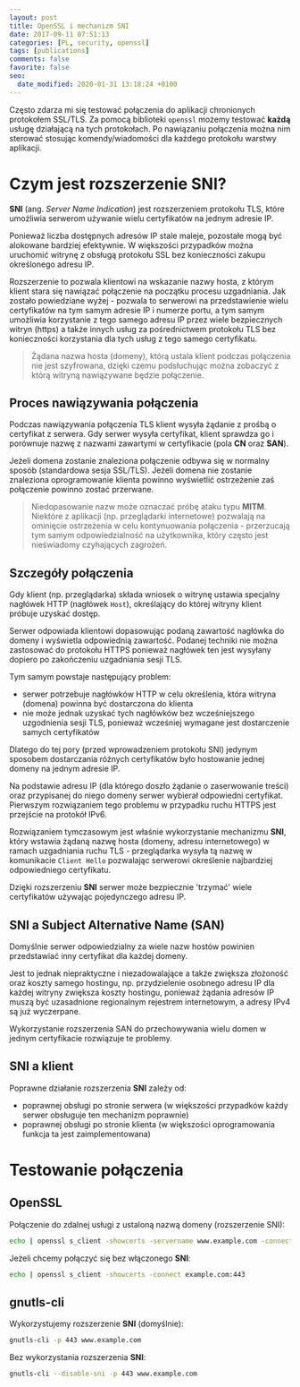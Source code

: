 ```yaml
---
layout: post
title: OpenSSL i mechanizm SNI
date: 2017-09-11 07:51:13
categories: [PL, security, openssl]
tags: [publications]
comments: false
favorite: false
seo:
  date_modified: 2020-01-31 13:18:24 +0100
---
```


Często zdarza mi się testować połączenia do aplikacji chronionych protokołem SSL/TLS. Za pomocą biblioteki `openssl` możemy testować **każdą** usługę działającą na tych protokołach. Po nawiązaniu połączenia można nim sterować stosując komendy/wiadomości dla każdego protokołu warstwy aplikacji.

# Czym jest rozszerzenie SNI?

**SNI** (ang. _Server Name Indication_) jest rozszerzeniem protokołu TLS, które umożliwia serwerom używanie wielu certyfikatów na jednym adresie IP.

Ponieważ liczba dostępnych adresów IP stale maleje, pozostałe mogą być alokowane bardziej efektywnie. W większości przypadków można uruchomić witrynę z obsługą protokołu SSL bez konieczności zakupu określonego adresu IP.

Rozszerzenie to pozwala klientowi na wskazanie nazwy hosta, z którym klient stara się nawiązać połączenie na początku procesu uzgadniania. Jak zostało powiedziane wyżej - pozwala to serwerowi na przedstawienie wielu certyfikatów na tym samym adresie IP i numerze portu, a tym samym umożliwia korzystanie z tego samego adresu IP przez wiele bezpiecznych witryn (https) a także innych usług za pośrednictwem protokołu TLS bez konieczności korzystania dla tych usług z tego samego certyfikatu.

  > Żądana nazwa hosta (domeny), którą ustala klient podczas połączenia nie jest szyfrowana, dzięki czemu podsłuchując można zobaczyć z którą witryną nawiązywane będzie połączenie.

## Proces nawiązywania połączenia

Podczas nawiązywania połączenia TLS klient wysyła żądanie z prośbą o certyfikat z serwera. Gdy serwer wysyła certyfikat, klient sprawdza go i porównuje nazwę z nazwami zawartymi w certyfikacie (pola **CN** oraz **SAN**).

Jeżeli domena zostanie znaleziona połączenie odbywa się w normalny sposób (standardowa sesja SSL/TLS). Jeżeli domena nie zostanie znaleziona oprogramowanie klienta powinno wyświetlić ostrzeżenie zaś połączenie powinno zostać przerwane.

  > Niedopasowanie nazw może oznaczać próbę ataku typu **MITM**. Niektóre z aplikacji (np. przeglądarki internetowe) pozwalają na ominięcie ostrzeżenia w celu kontynuowania połączenia - przerzucają tym samym odpowiedzialność na użytkownika, który często jest nieświadomy czyhających zagrożeń.

## Szczegóły połączenia

Gdy klient (np. przeglądarka) składa wniosek o witrynę ustawia specjalny nagłówek HTTP (nagłówek `Host`), określający do której witryny klient próbuje uzyskać dostęp.

Serwer odpowiada klientowi dopasowując podaną zawartość nagłówka do domeny i wyświetla odpowiednią zawartość. Podanej techniki nie można zastosować do protokołu HTTPS ponieważ nagłówek ten jest wysyłany dopiero po zakończeniu uzgadniania sesji TLS.

Tym samym powstaje następujący problem:

- serwer potrzebuje nagłówków HTTP w celu określenia, która witryna (domena) powinna być dostarczona do klienta
- nie może jednak uzyskać tych nagłówków bez wcześniejszego uzgodnienia sesji TLS, ponieważ wcześniej wymagane jest dostarczenie samych certyfikatów

Dlatego do tej pory (przed wprowadzeniem protokołu SNI) jedynym sposobem dostarczania różnych certyfikatów było hostowanie jednej domeny na jednym adresie IP.

Na podstawie adresu IP (dla którego doszło żądanie o zaserwowanie treści) oraz przypisanej do niego domeny serwer wybierał odpowiedni certyfikat. Pierwszym rozwiązaniem tego problemu w przypadku ruchu HTTPS jest przejście na protokół IPv6.

Rozwiązaniem tymczasowym jest właśnie wykorzystanie mechanizmu **SNI**, który wstawia żądaną nazwę hosta (domeny, adresu internetowego) w ramach uzgadniania ruchu TLS - przeglądarka wysyła tą nazwę w komunikacie `Client Hello` pozwalając serwerowi określenie najbardziej odpowiedniego certyfikatu.

Dzięki rozszerzeniu **SNI** serwer może bezpiecznie 'trzymać' wiele certyfikatów używając pojedynczego adresu IP.

## SNI a Subject Alternative Name (SAN)

Domyślnie serwer odpowiedzialny za wiele nazw hostów powinien przedstawiać inny certyfikat dla każdej domeny.

Jest to jednak niepraktyczne i niezadowalające a także zwiększa złożoność oraz koszty samego hostingu, np. przydzielenie osobnego adresu IP dla każdej witryny zwiększa koszty hostingu, ponieważ żądania adresów IP muszą być uzasadnione regionalnym rejestrem internetowym, a adresy IPv4 są już wyczerpane.

Wykorzystanie rozszerzenia SAN do przechowywania wielu domen w jednym certyfikacie rozwiązuje te problemy.

## SNI a klient

Poprawne działanie rozszerzenia **SNI** zależy od:

- poprawnej obsługi po stronie serwera (w większości przypadków każdy serwer obsługuje ten mechanizm poprawnie)
- poprawnej obsługi po stronie klienta (w większości oprogramowania funkcja ta jest zaimplementowana)

# Testowanie połączenia

## OpenSSL

Połączenie do zdalnej usługi z ustaloną nazwą domeny (rozszerzenie SNI):

```bash
echo | openssl s_client -showcerts -servername www.example.com -connect example.com:443
```

Jeżeli chcemy połączyć się bez włączonego **SNI**:

```bash
echo | openssl s_client -showcerts -connect example.com:443
```

## gnutls-cli

Wykorzystujemy rozszerzenie **SNI** (domyślnie):

```bash
gnutls-cli -p 443 www.example.com
```

Bez wykorzystania rozszerzenia **SNI**:

```bash
gnutls-cli --disable-sni -p 443 www.example.com
```
